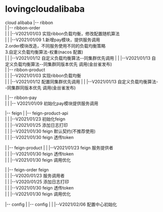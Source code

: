 # lovingcloudalibaba
cloud alibaba
|-- ribbon  
|   |-- ribbon-order  
|   |   |--V2021/01/03 实现ribbon负载均衡，修改配置随机算法  
|   |   |--V2021/01/09 1.新增pay模块，提供服务调用  
                       2.order模块改造，不同服务使用不同的负载均衡策略  
                       3.自定义负载均衡算法-权重(nacos 配置)  
|   |   |--V2021/01/12 自定义负载均衡算法--同集群优先调用
|   |   |--V2021/01/13 自定义负载均衡算法--同集群同版本优先 调用(金丝雀发布)  
|   |-- ribbon-product  
|   |   |--V2021/01/03 实现ribbon负载均衡  
|   |   |--V2021/01/12 配置同集群优先调用
|   |   |--V2021/01/13 自定义负载均衡算法--同集群同版本优先 调用(金丝雀发布)

|   |-- ribbon-pay  
|   |   |-- V2021/01/09 初始化pay模块提供服务调用  


|-- feign
|   |-- feign-product-api  
|   |   |--V2021/01/23  初始化feign  
|   |   |--V2021/01/25  添加日志打印  
|   |   |--V2021/01/30  feign 默认契约(不推荐使用)  
|   |   |--V2021/01/30  feign 透传token  

|   |-- feign-product
|   |   |--V2021/01/23  feign 服务提供者  
|   |   |--V2021/01/30  feign 透传token  
|   |   |--V2021/01/30  feign 调用优化

|   |-- feign-order feign  
|   |   |--V2020/01/23  服务调用者  
|   |   |--V2020/01/25   添加日志打印  
|   |   |--V2021/01/30  feign 透传token  
|   |   |--V2021/01/30  feign 调用优化


|-- config
|   |-- config
|   |   |--V2021/02/06 配置中心初始化
